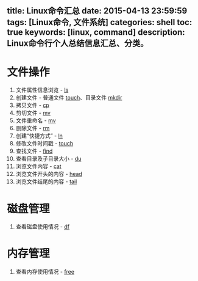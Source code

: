 title: Linux命令汇总
date: 2015-04-13 23:59:59
tags: [Linux命令, 文件系统]
categories: shell
toc: true
keywords: [linux, command]
description: Linux命令行个人总结信息汇总、分类。
---

# 文件操作

1. 文件属性信息浏览 - [ls][1]
2. 创建文件 - 普通文件 [touch][2]、目录文件 [mkdir][3]
3. 拷贝文件 - [cp][4]
4. 剪切文件 - [mv][5]
5. 文件重命名 - [mv][5]
6. 删除文件 - [rm][6]
7. 创建“快捷方式” - [ln][7]
8. 修改文件时间戳 - [touch][2]
9. 查找文件 - [find][9]
10. 查看目录及子目录大小 - [du][10]
11. 浏览文件内容 - [cat][11]
12. 浏览文件开头的内容 - [head][13]
13. 浏览文件结尾的内容 - [tail][14]

<!--more-->

# 磁盘管理

1. 查看磁盘使用情况 - [df][12]

# 内存管理
1. 查看内存使用情况 - [free][15]

[1]: http://sunnogo.tk/shell/ls.html
[2]: http://sunnogo.tk/shell/touch.html
[3]: http://sunnogo.tk/shell/mkdir.html
[4]: http://sunnogo.tk/shell/cp.html
[5]: http://sunnogo.tk/shell/mv.html
[6]: http://sunnogo.tk/shell/rm.html
[7]: http://sunnogo.tk/shell/ln.html
[9]: http://sunnogo.tk/shell/find.html
[10]: http://sunnogo.tk/shell/du.html
[11]: http://sunnogo.tk/shell/cat.html
[12]: http://sunnogo.tk/shell/df.html
[13]: http://sunnogo.tk/shell/head.html
[14]: http://sunnogo.tk/shell/tail.html
[15]: http://sunnogo.tk/shell/free.html

